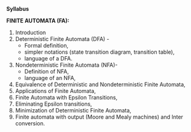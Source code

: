 
**Syllabus** 

**FINITE AUTOMATA (FA):** 
1. Introduction
2. Deterministic Finite Automata (DFA) -
	-  Formal definition, 
	- simpler notations (state transition diagram, transition table), 
	- language of a DFA. 
3. Nondeterministic Finite Automata (NFA)- 
	- Definition of NFA, 
	- language of an NFA, 
4. Equivalence of Deterministic and Nondeterministic Finite Automata, 
5. Applications of Finite Automata, 
6. Finite Automata with Epsilon Transitions, 
7. Eliminating Epsilon transitions, 
8. Minimization of Deterministic Finite Automata, 
9. Finite automata with output (Moore and Mealy machines) and Inter conversion.

